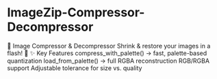 # ImageZip-Compressor-Decompressor
🎨 Image Compressor &amp; Decompressor Shrink &amp; restore your images in a flash! 🚀  ✨ Key Features  compress_with_palette() → fast, palette-based quantization  load_from_palette() → full RGBA reconstruction  RGB/RGBA support  Adjustable tolerance for size vs. quality
